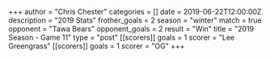 +++
author = "Chris Chester"
categories = []
date = 2019-06-22T12:00:00Z
description = "2019 Stats"
frother_goals = 2
season = "winter"
match = true
opponent = "Tawa Bears"
opponent_goals = 2
result = "Win"
title = "2019 Season - Game 11"
type = "post"
[[scorers]]
goals = 1
scorer = "Lee Greengrass"
[[scorers]]
goals = 1
scorer = "OG"
+++